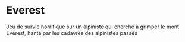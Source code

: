 # Everest
Jeu de survie horrifique sur un alpiniste qui cherche à grimper le mont Everest, hanté par les cadavres des alpinistes passés

